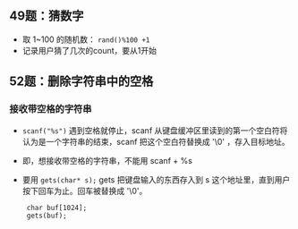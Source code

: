 ## 49题：猜数字
* 取 1~100 的随机数： `rand()%100 +1 `
* 记录用户猜了几次的count，要从1开始

## 52题：删除字符串中的空格

### 接收带空格的字符串
* `scanf("%s")` 遇到空格就停止，scanf 从键盘缓冲区里读到的第一个空白符将认为是一个字符串的结束，scanf 把这个空白符替换成 '\0' ，存入目标地址。
*  即，想接收带空格的字符串，不能用 scanf + %s
*  要用 `gets(char* s);`  gets 把键盘输入的东西存入到 s 这个地址里，直到用户按下回车为止。回车被替换成 '\0'。

		char buf[1024];
		gets(buf);